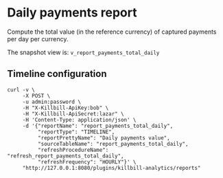 # Daily payments report

Compute the total value (in the reference currency) of captured payments per day per currency.

The snapshot view is: `v_report_payments_total_daily`

## Timeline configuration

```
curl -v \
     -X POST \
     -u admin:password \
     -H "X-Killbill-ApiKey:bob" \
     -H "X-Killbill-ApiSecret:lazar" \
     -H 'Content-Type: application/json' \
     -d '{"reportName": "report_payments_total_daily",
          "reportType": "TIMELINE",
          "reportPrettyName": "Daily payments value",
          "sourceTableName": "report_payments_total_daily",
          "refreshProcedureName": "refresh_report_payments_total_daily",
          "refreshFrequency": "HOURLY"}' \
     "http://127.0.0.1:8080/plugins/killbill-analytics/reports"
```
